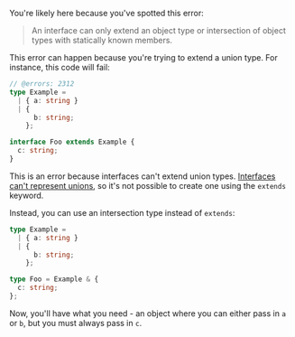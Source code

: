 You're likely here because you've spotted this error:

> An interface can only extend an object type or intersection of object types with statically known members.

This error can happen because you're trying to extend a union type. For instance, this code will fail:

```ts twoslash
// @errors: 2312
type Example =
  | { a: string }
  | {
      b: string;
    };

interface Foo extends Example {
  c: string;
}
```

This is an error because interfaces can't extend union types. [Interfaces can't represent unions](/type-vs-interface-which-should-you-use), so it's not possible to create one using the `extends` keyword.

Instead, you can use an intersection type instead of `extends`:

```ts twoslash
type Example =
  | { a: string }
  | {
      b: string;
    };

type Foo = Example & {
  c: string;
};
```

Now, you'll have what you need - an object where you can either pass in `a` or `b`, but you must always pass in `c`.
